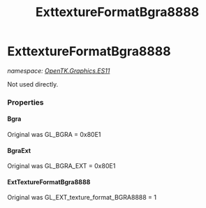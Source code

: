 ﻿---
title: ExttextureFormatBgra8888
---

# ExttextureFormatBgra8888
_namespace: [OpenTK.Graphics.ES11](N-OpenTK.Graphics.ES11.html)_

Not used directly.



### Properties

#### Bgra
Original was GL_BGRA = 0x80E1
#### BgraExt
Original was GL_BGRA_EXT = 0x80E1
#### ExtTextureFormatBgra8888
Original was GL_EXT_texture_format_BGRA8888 = 1

